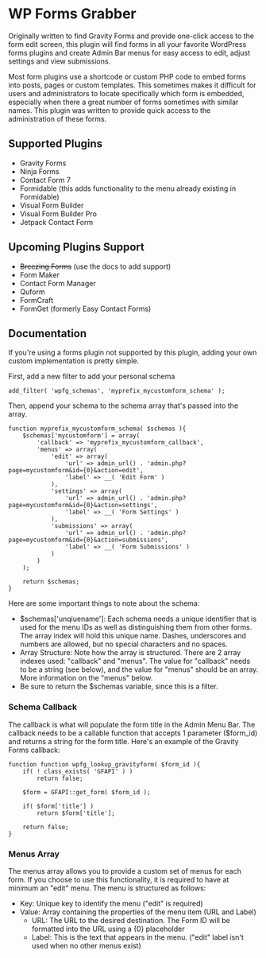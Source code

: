 # WP Forms Grabber

Originally written to find Gravity Forms and provide one-click access to the form edit screen, this plugin will find forms in all your favorite WordPress forms plugins and create Admin Bar menus for easy access to edit, adjust settings and view submissions.

Most form plugins use a shortcode or custom PHP code to embed forms into posts, pages or custom templates. This sometimes makes it difficult for users and administrators to locate specifically which form is embedded, especially when there a great number of forms sometimes with similar names. This plugin was written to provide quick access to the administration of these forms.

## Supported Plugins

 - Gravity Forms
 - Ninja Forms
 - Contact Form 7
 - Formidable (this adds functionality to the menu already existing in Formidable)
 - Visual Form Builder
 - Visual Form Builder Pro
 - Jetpack Contact Form

## Upcoming Plugins Support

 - ~~Breezing Forms~~ (use the docs to add support)
 - Form Maker
 - Contact Form Manager
 - Quform
 - FormCraft
 - FormGet (formerly Easy Contact Forms)

## Documentation

If you're using a forms plugin not supported by this plugin, adding your own custom implementation is pretty simple.

First, add a new filter to add your personal schema

	add_filter( 'wpfg_schemas', 'myprefix_mycustomform_schema' );

Then, append your schema to the schema array that's passed into the array.

	function myprefix_mycustomform_schema( $schemas ){
		$schemas['mycustomform'] = array(
			'callback' => 'myprefix_mycustomform_callback',
			'menus' => array(
				'edit' => array(
					'url' => admin_url() . 'admin.php?page=mycustomform&id={0}&action=edit',
					'label' => __( 'Edit Form' )
				),
				'settings' => array(
					'url' => admin_url() . 'admin.php?page=mycustomform&id={0}&action=settings',
					'label' => __( 'Form Settings' )
				),
				'submissions' => array(
					'url' => admin_url() . 'admin.php?page=mycustomform&id={0}&action=submissions',
					'label' => __( 'Form Submissions' )
				)
			)
		);
		
		return $schemas;
	}

Here are some important things to note about the schema:

 - $schemas['unqiuename']: Each schema needs a unique identifier that is used for the menu IDs as well as distinguishing them from other forms. The array index will hold this unique name. Dashes, underscores and numbers are allowed, but no special characters and no spaces.
 - Array Structure: Note how the array is structured. There are 2 array indexes used: "callback" and "menus". The value for "callback" needs to be a string (see below), and the value for "menus" should be an array. More information on the "menus" below.
 - Be sure to return the $schemas variable, since this is a filter.

### Schema Callback

The callback is what will populate the form title in the Admin Menu Bar. The callback needs to be a callable function that accepts 1 parameter ($form_id) and returns a string for the form title. Here's an example of the Gravity Forms callback:

	function function wpfg_lookup_gravityform( $form_id ){
		if( ! class_exists( 'GFAPI' ) )
			return false;
			
		$form = GFAPI::get_form( $form_id );
		
		if( $form['title'] )
			return $form['title'];
	
		return false;
	}

### Menus Array

The menus array allows you to provide a custom set of menus for each form. If you choose to use this functionality, it is required to have at minimum an "edit" menu. The menu is structured as follows:

 - Key: Unique key to identify the menu ("edit" is required)
 - Value: Array containing the properties of the menu item (URL and Label)
 	- URL: The URL to the desired destination. The Form ID will be formatted into the URL using a {0} placeholder
 	- Label: This is the text that appears in the menu. ("edit" label isn't used when no other menus exist)
